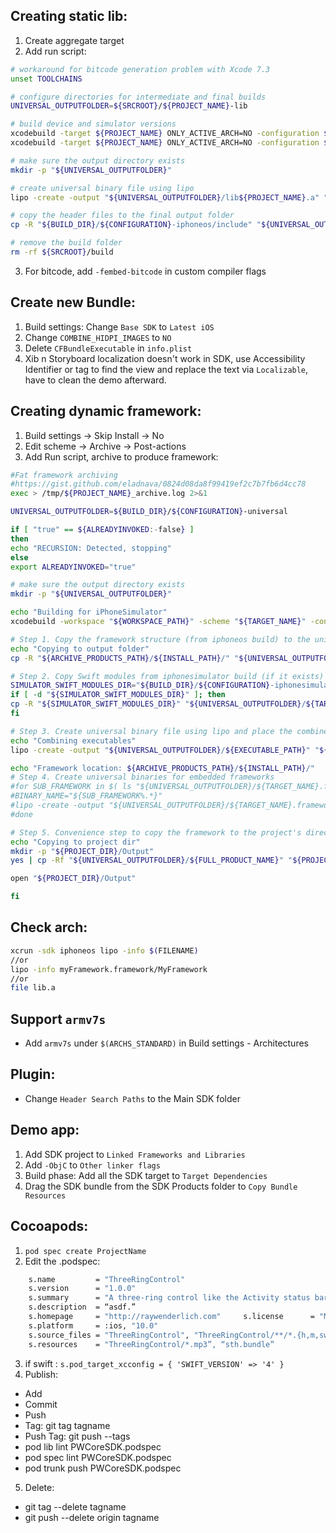 ## Creating static lib:
1. Create aggregate target
2. Add run script: 
```bash
# workaround for bitcode generation problem with Xcode 7.3
unset TOOLCHAINS

# configure directories for intermediate and final builds
UNIVERSAL_OUTPUTFOLDER=${SRCROOT}/${PROJECT_NAME}-lib

# build device and simulator versions
xcodebuild -target ${PROJECT_NAME} ONLY_ACTIVE_ARCH=NO -configuration ${CONFIGURATION} -sdk iphoneos  BUILD_DIR="${BUILD_DIR}" BUILD_ROOT="${BUILD_ROOT}"
xcodebuild -target ${PROJECT_NAME} ONLY_ACTIVE_ARCH=NO -configuration ${CONFIGURATION} -sdk iphonesimulator BUILD_DIR="${BUILD_DIR}" BUILD_ROOT="${BUILD_ROOT}"

# make sure the output directory exists
mkdir -p "${UNIVERSAL_OUTPUTFOLDER}"

# create universal binary file using lipo
lipo -create -output "${UNIVERSAL_OUTPUTFOLDER}/lib${PROJECT_NAME}.a" "${BUILD_DIR}/${CONFIGURATION}-iphoneos/lib${PROJECT_NAME}.a" "${BUILD_DIR}/${CONFIGURATION}-iphonesimulator/lib${PROJECT_NAME}.a"

# copy the header files to the final output folder
cp -R "${BUILD_DIR}/${CONFIGURATION}-iphoneos/include" "${UNIVERSAL_OUTPUTFOLDER}/"

# remove the build folder
rm -rf ${SRCROOT}/build
```
3. For bitcode, add `-fembed-bitcode` in custom compiler flags

## Create new Bundle:
1. Build settings: Change `Base SDK` to `Latest iOS`
2. Change `COMBINE_HIDPI_IMAGES` to `NO`
3. Delete `CFBundleExecutable` in `info.plist`
4. Xib n Storyboard localization doesn't work in SDK, use Accessibility Identifier or tag to find the view and replace the text via `Localizable`, have to clean the demo afterward.

## Creating dynamic framework:
1. Build settings -> Skip Install -> No
2. Edit scheme -> Archive -> Post-actions
3. Add Run script, archive to produce framework:
```bash
#Fat framework archiving
#https://gist.github.com/eladnava/0824d08da8f99419ef2c7b7fb6d4cc78
exec > /tmp/${PROJECT_NAME}_archive.log 2>&1

UNIVERSAL_OUTPUTFOLDER=${BUILD_DIR}/${CONFIGURATION}-universal

if [ "true" == ${ALREADYINVOKED:-false} ]
then
echo "RECURSION: Detected, stopping"
else
export ALREADYINVOKED="true"

# make sure the output directory exists
mkdir -p "${UNIVERSAL_OUTPUTFOLDER}"

echo "Building for iPhoneSimulator"
xcodebuild -workspace "${WORKSPACE_PATH}" -scheme "${TARGET_NAME}" -configuration ${CONFIGURATION} -sdk iphonesimulator -destination 'platform=iOS Simulator,name=iPhone 6' ONLY_ACTIVE_ARCH=NO ARCHS='i386 x86_64' BUILD_DIR="${BUILD_DIR}" BUILD_ROOT="${BUILD_ROOT}" ENABLE_BITCODE=YES OTHER_CFLAGS="-fembed-bitcode" BITCODE_GENERATION_MODE=bitcode clean build

# Step 1. Copy the framework structure (from iphoneos build) to the universal folder
echo "Copying to output folder"
cp -R "${ARCHIVE_PRODUCTS_PATH}/${INSTALL_PATH}/" "${UNIVERSAL_OUTPUTFOLDER}/"

# Step 2. Copy Swift modules from iphonesimulator build (if it exists) to the copied framework directory
SIMULATOR_SWIFT_MODULES_DIR="${BUILD_DIR}/${CONFIGURATION}-iphonesimulator/${TARGET_NAME}.framework/Modules/${TARGET_NAME}.swiftmodule/."
if [ -d "${SIMULATOR_SWIFT_MODULES_DIR}" ]; then
cp -R "${SIMULATOR_SWIFT_MODULES_DIR}" "${UNIVERSAL_OUTPUTFOLDER}/${TARGET_NAME}.framework/Modules/${TARGET_NAME}.swiftmodule"
fi

# Step 3. Create universal binary file using lipo and place the combined executable in the copied framework directory
echo "Combining executables"
lipo -create -output "${UNIVERSAL_OUTPUTFOLDER}/${EXECUTABLE_PATH}" "${BUILD_DIR}/${CONFIGURATION}-iphonesimulator/${EXECUTABLE_PATH}" "${ARCHIVE_PRODUCTS_PATH}${INSTALL_PATH}/${EXECUTABLE_PATH}"

echo "Framework location: ${ARCHIVE_PRODUCTS_PATH}/${INSTALL_PATH}/"
# Step 4. Create universal binaries for embedded frameworks
#for SUB_FRAMEWORK in $( ls "${UNIVERSAL_OUTPUTFOLDER}/${TARGET_NAME}.framework/Frameworks" ); do
#BINARY_NAME="${SUB_FRAMEWORK%.*}"
#lipo -create -output "${UNIVERSAL_OUTPUTFOLDER}/${TARGET_NAME}.framework/Frameworks/${SUB_FRAMEWORK}/${BINARY_NAME}" "${BUILD_DIR}/${CONFIGURATION}-iphonesimulator/${SUB_FRAMEWORK}/${BINARY_NAME}" "${ARCHIVE_PRODUCTS_PATH}${INSTALL_PATH}/${TARGET_NAME}.framework/Frameworks/${SUB_FRAMEWORK}/${BINARY_NAME}"
#done

# Step 5. Convenience step to copy the framework to the project's directory
echo "Copying to project dir"
mkdir -p "${PROJECT_DIR}/Output"
yes | cp -Rf "${UNIVERSAL_OUTPUTFOLDER}/${FULL_PRODUCT_NAME}" "${PROJECT_DIR}/Output"

open "${PROJECT_DIR}/Output"

fi
```

## Check arch:
```bash
xcrun -sdk iphoneos lipo -info $(FILENAME)
//or
lipo -info myFramework.framework/MyFramework
//or
file lib.a
```

## Support `armv7s`
- Add `armv7s` under `$(ARCHS_STANDARD)` in Build settings - Architectures 

## Plugin:
- Change `Header Search Paths` to the Main SDK folder

## Demo app:
1. Add SDK project to `Linked Frameworks and Libraries`
2. Add `-ObjC` to `Other linker flags`
3. Build phase: Add all the SDK target to `Target Dependencies`
4. Drag the SDK bundle from the SDK Products folder to `Copy Bundle Resources`

## Cocoapods:
1. `pod spec create ProjectName`
2. Edit the .podspec:
```bash
    s.name         = "ThreeRingControl"
 	s.version      = "1.0.0"
	s.summary      = "A three-ring control like the Activity status bars"
	s.description  = “asdf.”
	s.homepage     = "http://raywenderlich.com" 	s.license      = "MIT"
	s.platform     = :ios, "10.0"
	s.source_files = "ThreeRingControl", "ThreeRingControl/**/*.{h,m,swift}"
	s.resources    = "ThreeRingControl/*.mp3”, “sth.bundle”
```
3. if swift : `s.pod_target_xcconfig = { 'SWIFT_VERSION' => '4' }`
4. Publish:
 - Add
 - Commit
 - Push
 - Tag: git tag tagname
 - Push Tag: git push --tags
 - pod lib lint PWCoreSDK.podspec
 - pod spec lint PWCoreSDK.podspec
 - pod trunk push PWCoreSDK.podspec
5. Delete:
 - git tag --delete tagname
 - git push --delete origin tagname
